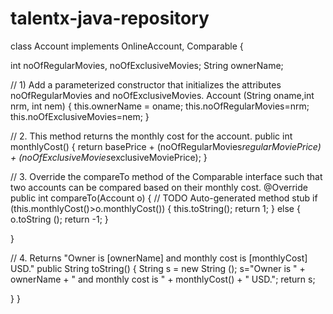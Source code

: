 # talentx-java-repository

class Account implements OnlineAccount, Comparable<Account> {

int noOfRegularMovies, noOfExclusiveMovies;
String ownerName;

// 1) Add a parameterized constructor that initializes the attributes noOfRegularMovies and noOfExclusiveMovies.
Account (String oname,int nrm, int nem)
{
this.ownerName = oname;
this.noOfRegularMovies=nrm;
this.noOfExclusiveMovies=nem;
}

// 2. This method returns the monthly cost for the account.
public int monthlyCost() {
return basePrice + (noOfRegularMovies*regularMoviePrice) + (noOfExclusiveMovies*exclusiveMoviePrice);
}

// 3. Override the compareTo method of the Comparable interface such that two accounts can be compared based on their monthly cost.
@Override
public int compareTo(Account o) {
// TODO Auto-generated method stub
if (this.monthlyCost()>o.monthlyCost())
{
this.toString();
return 1;
}
else
{
o.toString ();
return -1;
}

}

// 4. Returns "Owner is [ownerName] and monthly cost is [monthlyCost] USD."
public String toString() {
String s = new String ();
s="Owner is " + ownerName + " and monthly cost is " + monthlyCost() + " USD.";
return s;

}
}

